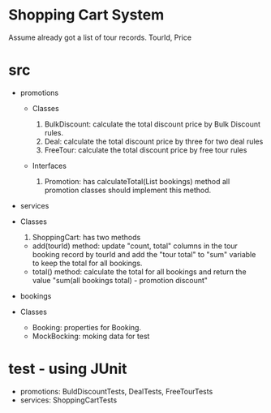 # Shopping Cart System
Assume already got a list of tour records. TourId, Price 

# src
- promotions
  - Classes
    1. BulkDiscount: calculate the total discount price by Bulk Discount rules.
    2. Deal: calculate the total discount price by three for two deal rules
    3. FreeTour: calculate the total discount price by free tour rules
  
  - Interfaces
    1. Promotion: has calculateTotal(List bookings) method all promotion classes should implement this method.
      
 - services
  - Classes
    1. ShoppingCart: has two methods      
      - add(tourId) method: update "count, total" columns in the tour booking record by tourId and add the "tour total" to "sum" variable to keep the total for all bookings.
      - total() method: calculate the total for all bookings and return the value "sum(all bookings total) - promotion discount"

 - bookings
  - Classes
    - Booking: properties for Booking.
    - MockBocking: moking data for test

 # test - using JUnit
- promotions: BuldDiscountTests, DealTests, FreeTourTests
- services: ShoppingCartTests
